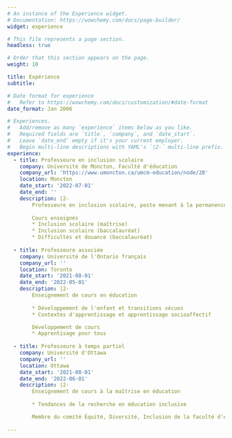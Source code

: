 ```yaml
---
# An instance of the Experience widget.
# Documentation: https://wowchemy.com/docs/page-builder/
widget: experience

# This file represents a page section.
headless: true

# Order that this section appears on the page.
weight: 10

title: Expérience
subtitle:

# Date format for experience
#   Refer to https://wowchemy.com/docs/customization/#date-format
date_format: Jan 2006

# Experiences.
#   Add/remove as many `experience` items below as you like.
#   Required fields are `title`, `company`, and `date_start`.
#   Leave `date_end` empty if it's your current employer.
#   Begin multi-line descriptions with YAML's `|2-` multi-line prefix.
experience:
  - title: Professeure en inclusion scolaire
    company: Université de Moncton, Faculté d'éducation
    company_url: 'https://www.umoncton.ca/umcm-education/node/28'
    location: Moncton
    date_start: '2022-07-01'
    date_end: ''
    description: |2-
        Professeure en inclusion scolaire, poste menant à la permanence
        
        Cours enseignés
        * Inclusion scolaire (maîtrise)
        * Inclusion scolaire (baccalauréat)
        * Difficultés et douance (baccalauréat)
        
  - title: Professeure associée
    company: Université de l'Ontario français
    company_url: ''
    location: Toronto
    date_start: '2021-08-01'
    date_end: '2022-05-01'
    description: |2-
        Enseignement de cours en éducation
        
        * Développement de l'enfant et transitions vécues
        * Contextes d'apprentissage et apprentissage socioaffectif

        Développement de cours
        * Apprentisage pour tous
        
  - title: Professeure à temps partiel
    company: Université d'Ottawa
    company_url: ''
    location: Ottawa
    date_start: '2021-08-01'
    date_end: '2022-06-01'
    description: |2-
        Enseignement de cours à la maîtrise en éducation
        
        * Tendances de la recherche en éducation inclusive

        Membre du comité Équité, Diversité, Inclusion de la faculté d'éducation
    
---
```


